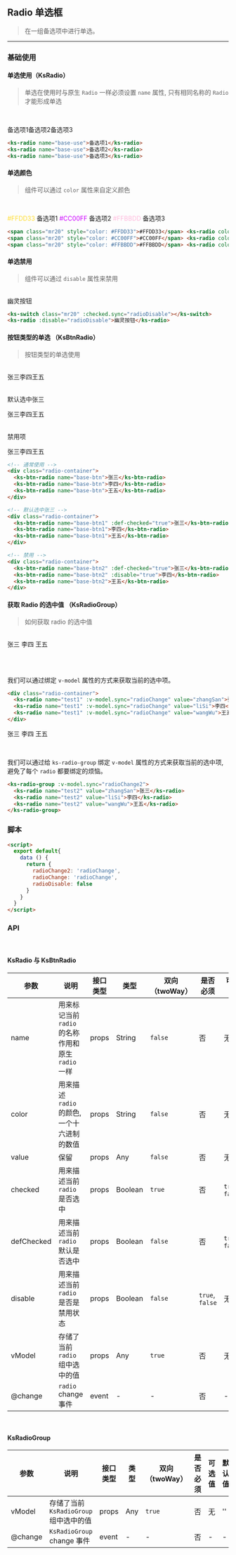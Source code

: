 ## Radio 单选框

> 在一组备选项中进行单选。

---

### 基础使用

#### 单选使用（KsRadio）

> 单选在使用时与原生 `Radio` 一样必须设置 `name` 属性, 只有相同名称的 `Radio` 才能形成单选

<br>

<ks-radio class="mr20" name="base-use">备选项1</ks-radio><ks-radio class="mr20" name="base-use">备选项2</ks-radio><ks-radio class="mr20" name="base-use">备选项3</ks-radio>

```html
<ks-radio name="base-use">备选项1</ks-radio>
<ks-radio name="base-use">备选项2</ks-radio>
<ks-radio name="base-use">备选项3</ks-radio>
```

#### 单选颜色

> 组件可以通过 `color` 属性来自定义颜色

<br>

<span class="mr20" style="color: #FFDD33">#FFDD33</span> <ks-radio color="#FFDD33" name="base-color">备选项1</ks-radio>
<span class="mr20" style="color: #CC00FF">#CC00FF</span> <ks-radio color="#CC00FF" name="base-color">备选项2</ks-radio>
<span class="mr20" style="color: #FFBBDD">#FFBBDD</span> <ks-radio color="#FFBBDD" name="base-color">备选项3</ks-radio>

```html
<span class="mr20" style="color: #FFDD33">#FFDD33</span> <ks-radio color="#FFDD33" name="base-color">备选项1</ks-radio>
<span class="mr20" style="color: #CC00FF">#CC00FF</span> <ks-radio color="#CC00FF" name="base-color">备选项2</ks-radio>
<span class="mr20" style="color: #FFBBDD">#FFBBDD</span> <ks-radio color="#FFBBDD" name="base-color">备选项3</ks-radio>
```

#### 单选禁用

> 组件可以通过 `disable` 属性来禁用

<br>

<ks-switch class="mr20" :checked.sync="radioDisable">
</ks-switch><ks-radio :disable="radioDisable">幽灵按钮</ks-radio>

```html
<ks-switch class="mr20" :checked.sync="radioDisable"></ks-switch>
<ks-radio :disable="radioDisable">幽灵按钮</ks-radio>
```

#### 按钮类型的单选 （KsBtnRadio）

> 按钮类型的单选使用

<br>

<div class="radio-container">
  <ks-btn-radio name="base-btn">张三</ks-btn-radio><ks-btn-radio name="base-btn">李四</ks-btn-radio><ks-btn-radio name="base-btn">王五</ks-btn-radio>
</div>

<br>

默认选中张三
<div class="radio-container">
  <ks-btn-radio name="base-btn1" :def-checked="true">张三</ks-btn-radio><ks-btn-radio name="base-btn1">李四</ks-btn-radio><ks-btn-radio name="base-btn1">王五</ks-btn-radio>
</div>

<br>

禁用项
<div class="radio-container">
  <ks-btn-radio name="base-btn2" color="#CC00FF" :def-checked="true">张三</ks-btn-radio><ks-btn-radio name="base-btn2" :disable="true">李四</ks-btn-radio><ks-btn-radio name="base-btn2">王五</ks-btn-radio>
</div>

```html
<!-- 通常使用 -->
<div class="radio-container">
  <ks-btn-radio name="base-btn">张三</ks-btn-radio>
  <ks-btn-radio name="base-btn">李四</ks-btn-radio>
  <ks-btn-radio name="base-btn">王五</ks-btn-radio>
</div>

<!-- 默认选中张三 -->
<div class="radio-container">
  <ks-btn-radio name="base-btn1" :def-checked="true">张三</ks-btn-radio>
  <ks-btn-radio name="base-btn1">李四</ks-btn-radio>
  <ks-btn-radio name="base-btn1">王五</ks-btn-radio>
</div>

<!-- 禁用 -->
<div class="radio-container">
  <ks-btn-radio name="base-btn2" :def-checked="true">张三</ks-btn-radio>
  <ks-btn-radio name="base-btn2" :disable="true">李四</ks-btn-radio>
  <ks-btn-radio name="base-btn2">王五</ks-btn-radio>
</div>
```

#### 获取 Radio 的选中值 （KsRadioGroup）

> 如何获取 radio 的选中值

<br>

<div class="radio-container">
  <ks-radio name="test1" :v-model.sync="radioChange" value="zhangSan">张三</ks-radio>
  <ks-radio name="test1" :v-model.sync="radioChange" value="liSi">李四</ks-radio>
  <ks-radio name="test1" :v-model.sync="radioChange" value="wangWu">王五</ks-radio>
</div>

<br>

<label v-text="radioChange"></label>

<br>

我们可以通过绑定 `v-model` 属性的方式来获取当前的选中项。

```html
<div class="radio-container">
  <ks-radio name="test1" :v-model.sync="radioChange" value="zhangSan">张三</ks-radio>
  <ks-radio name="test1" :v-model.sync="radioChange" value="liSi">李四</ks-radio>
  <ks-radio name="test1" :v-model.sync="radioChange" value="wangWu">王五</ks-radio>
</div>
```

<ks-radio-group :v-model.sync="radioChange2">
  <ks-radio name="test2" value="zhangSan">张三</ks-radio>
  <ks-radio name="test2" value="liSi">李四</ks-radio>
  <ks-radio name="test2" value="wangWu">王五</ks-radio>
</ks-radio-group>

<br>

<label v-text="radioChange2"></label>

<br>

我们可以通过给 `ks-radio-group` 绑定 `v-model` 属性的方式来获取当前的选中项, 避免了每个 `radio` 都要绑定的烦恼。

```html
<ks-radio-group :v-model.sync="radioChange2">
  <ks-radio name="test2" value="zhangSan">张三</ks-radio>
  <ks-radio name="test2" value="liSi">李四</ks-radio>
  <ks-radio name="test2" value="wangWu">王五</ks-radio>
</ks-radio-group>
```

<script>
  export default{
    data () {
      return {
        radioChange2: 'radioChange',
        radioChange: 'radioChange',
        radioDisable: false
      }
    }
  }
</script>

### 脚本

```html
<script>
  export default{
    data () {
      return {
        radioChange2: 'radioChange',
        radioChange: 'radioChange',
        radioDisable: false
      }
    }
  }
</script>
```

### API

<br>

#### KsRadio 与 KsBtnRadio

| 参数 | 说明 | 接口类型 | 类型 | 双向（twoWay） | 是否必须 | 可选值 | 默认值 |
|------|-------|----------|---------|---------|---------|-------|--------|
| name | 用来标记当前 `radio` 的名称作用和原生 `radio` 一样 | props | String | `false` | 否 | 无 | '' |
| color | 用来描述 `radio` 的颜色, 一个十六进制的数值 | props | String | `false` | 否 | 无 | #00A5E0 |
| value | 保留 | props | Any | `false` | 否 | 无 | '' |
| checked | 用来描述当前 `radio` 是否选中 | props | Boolean | `true` | 否 | `true`, `false` | `false` |
| defChecked | 用来描述当前 `radio` 默认是否选中 | props  | Boolean | `false` | 否 | `true`, `false` | `false` |
| disable | 用来描述当前 `radio` 是否是禁用状态 | props | Boolean | `false`| `true`, `false` | 无 | `false` |
| vModel | 存储了当前 `radio` 组中选中的值 | props | Any | `true` | 否 | 无 | '' |
| @change | `radio` change 事件 | event | - | - | 否 | - | - |

<br>

#### KsRadioGroup

| 参数 | 说明 | 接口类型 | 类型 | 双向（twoWay） | 是否必须 | 可选值 | 默认值 |
|------|-------|----------|---------|---------|---------|-------|--------|
| vModel | 存储了当前 `KsRadioGroup` 组中选中的值 | props | Any | `true` | 否 | 无 | '' |
| @change | `KsRadioGroup` change 事件 | event | - | - | 否 | - | - |
